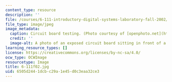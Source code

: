 ```yaml
---
content_type: resource
description: ''
file: /courses/6-111-introductory-digital-systems-laboratory-fall-2002/6505d2441dcbc29a1e45d0c3eaa32ce3_6-111f02.jpg
file_type: image/jpeg
image_metadata:
  caption: Circuit board testing. (Photo courtesy of [openphoto.net](http://www.openphoto.net/).)
  credit: ''
  image-alt: A photo of an exposed circuit board sitting in front of a monitor.
learning_resource_types: []
license: https://creativecommons.org/licenses/by-nc-sa/4.0/
ocw_type: OCWImage
resourcetype: Image
title: 6-111f02.jpg
uid: 6505d244-1dcb-c29a-1e45-d0c3eaa32ce3
---
```

